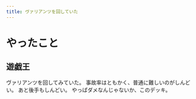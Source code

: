 ```yaml
---
title: ヴァリアンツを回していた
---
```


# やったこと

## 遊戯王

ヴァリアンツを回してみていた。
事故率はともかく、普通に難しいのがしんどい。
あと後手もしんどい。
やっぱダメなんじゃないか、このデッキ。
